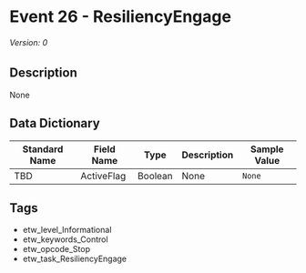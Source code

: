 # Event 26 - ResiliencyEngage
###### Version: 0

## Description
None

## Data Dictionary
|Standard Name|Field Name|Type|Description|Sample Value|
|---|---|---|---|---|
|TBD|ActiveFlag|Boolean|None|`None`|

## Tags
* etw_level_Informational
* etw_keywords_Control
* etw_opcode_Stop
* etw_task_ResiliencyEngage